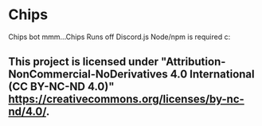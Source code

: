 # Chips
Chips bot
mmm...Chips
Runs off Discord.js
Node/npm is required c:

## This project is licensed under "Attribution-NonCommercial-NoDerivatives 4.0 International (CC BY-NC-ND 4.0)" https://creativecommons.org/licenses/by-nc-nd/4.0/.

